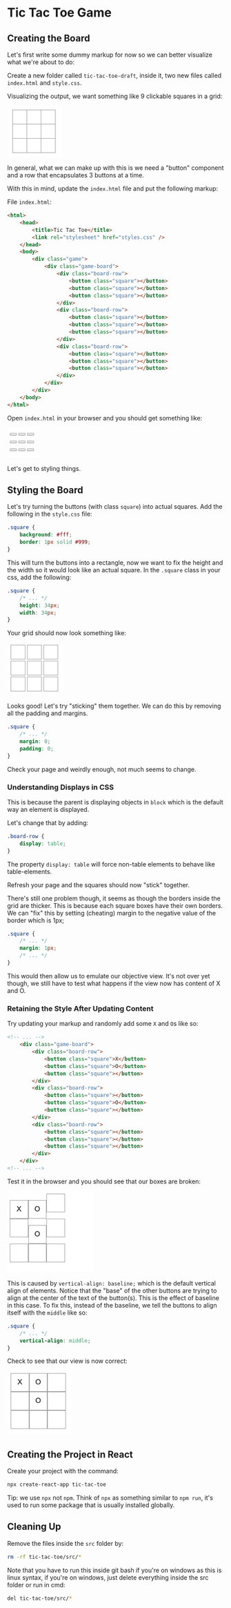 # Tic Tac Toe Game

## Creating the Board

Let's first write some dummy markup for now so we can better visualize what we're about to do:

Create a new folder called `tic-tac-toe-draft`, inside it, two new files called `index.html` and `style.css`.

Visualizing the output, we want something like 9 clickable squares in a grid:

![tic tac toe](/img/tic-tac-toe-grid.png)

In general, what we can make up with this is we need a "button" component and a row that encapsulates 3 buttons at a time.

With this in mind, update the `index.html` file and put the following markup:

File `index.html`:
```html
<html>
    <head>
        <title>Tic Tac Toe</title>
        <link rel="stylesheet" href="styles.css" />
    </head>
    <body>
        <div class="game">
            <div class="game-board">                
                <div class="board-row">
                    <button class="square"></button>
                    <button class="square"></button>
                    <button class="square"></button>
                </div>
                <div class="board-row">
                    <button class="square"></button>
                    <button class="square"></button>
                    <button class="square"></button>
                </div>
                <div class="board-row">
                    <button class="square"></button>
                    <button class="square"></button>
                    <button class="square"></button>
                </div>
            </div>                  
        </div> 
    </body>
</html>
```

Open `index.html` in your browser and you should get something like:

![tic tac toe progress 1](/img/tic-tac-toe-prog1.png)

Let's get to styling things.

## Styling the Board

Let's try turning the buttons (with class `square`) into actual squares. Add the following in the `style.css` file:

```css
.square {
    background: #fff;
    border: 1px solid #999;
}
```

This will turn the buttons into a rectangle, now we want to fix the height and the width so it would look like an actual square. In the `.square` class in your css, add the following:

```css
.square {
    /* ... */
    height: 34px;
    width: 34px;
}
```

Your grid should now look something like:

![tic tac toe progress 2](/img/tic-tac-toe-prog2.png)

Looks good! Let's try "sticking" them together. We can do this by removing all the padding and margins.

```css
.square {
    /* ... */
    margin: 0;
    padding: 0;
}
```

Check your page and weirdly enough, not much seems to change.

### Understanding Displays in CSS

This is because the parent is displaying objects in `block` which is the default way an element is displayed.

Let's change that by adding:

```css
.board-row {
    display: table;
}
```

The property `display: table` will force non-table elements to behave like table-elements.

Refresh your page and the squares should now "stick" together.

There's still one problem though, it seems as though the borders inside the grid are thicker. This is because each square boxes have their own borders. We can "fix" this by setting (cheating) margin to the negative value of the border which is 1px;

```css
.square {
    /* ... */
    margin: 1px;
    /* ... */
}
```

This would then allow us to emulate our objective view. It's not over yet though, we still have to test what happens if the view now has content of X and O.

### Retaining the Style After Updating Content

Try updating your markup and randomly add some `X` and `O`s like so:

```html
<!-- ... -->
    <div class="game-board">                
        <div class="board-row">                    
            <button class="square">X</button>
            <button class="square">O</button>
            <button class="square"></button>
        </div>
        <div class="board-row">
            <button class="square"></button>
            <button class="square">O</button>
            <button class="square"></button>
        </div>
        <div class="board-row">
            <button class="square"></button>
            <button class="square"></button>
            <button class="square"></button>
        </div>
    </div> 
<!-- ... -->
```

Test it in the browser and you should see that our boxes are broken:

![Broken tic tac toe](/img/tic-tac-toe-prog3.png)

This is caused by `vertical-align: baseline;` which is the default vertical align of elements. Notice that the "base" of the other buttons are trying to align at the center of the text of the button(s). This is the effect of baseline in this case. To fix this, instead of the baseline, we tell the buttons to align itself with the `middle` like so:

```css
.square {
    /* ... */
    vertical-align: middle;
}
```

Check to see that our view is now correct:

![Broken tic tac toe](/img/tic-tac-toe-prog4.png)

## Creating the Project in React

Create your project with the command:

```bash
npx create-react-app tic-tac-toe
```

Tip: we use `npx` not `npm`. Think of `npx` as something similar to `npm run`, it's used to run some package that is usually installed globally.

## Cleaning Up

Remove the files inside the `src` folder by:

```bash
rm -rf tic-tac-toe/src/*
```

Note that you have to run this inside git bash if you're on windows as this is linux syntax, if you're on windows, just delete everything inside the src folder or run in cmd:

```bash
del tic-tac-toe/src/*
```
